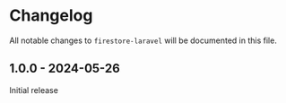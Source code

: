 # Changelog

All notable changes to `firestore-laravel` will be documented in this file.

## 1.0.0 - 2024-05-26

Initial release
